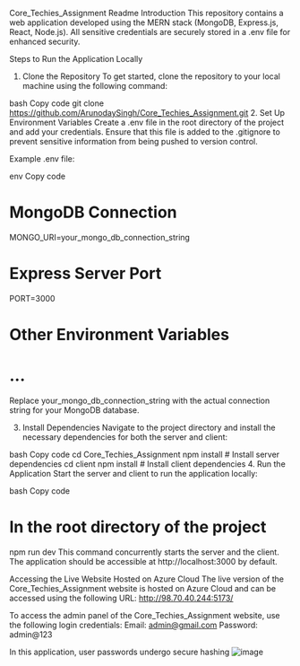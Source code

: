 Core_Techies_Assignment Readme
Introduction
This repository contains a web application developed using the MERN stack (MongoDB, Express.js, React, Node.js). All sensitive credentials are securely stored in a .env file for enhanced security.

Steps to Run the Application Locally
1. Clone the Repository
To get started, clone the repository to your local machine using the following command:

bash
Copy code
git clone https://github.com/ArunodaySingh/Core_Techies_Assignment.git
2. Set Up Environment Variables
Create a .env file in the root directory of the project and add your credentials. Ensure that this file is added to the .gitignore to prevent sensitive information from being pushed to version control.

Example .env file:

env
Copy code
# MongoDB Connection
MONGO_URI=your_mongo_db_connection_string

# Express Server Port
PORT=3000

# Other Environment Variables
# ...
Replace your_mongo_db_connection_string with the actual connection string for your MongoDB database.

3. Install Dependencies
Navigate to the project directory and install the necessary dependencies for both the server and client:

bash
Copy code
cd Core_Techies_Assignment
npm install       # Install server dependencies
cd client
npm install       # Install client dependencies
4. Run the Application
Start the server and client to run the application locally:

bash
Copy code
# In the root directory of the project
npm run dev
This command concurrently starts the server and the client. The application should be accessible at http://localhost:3000 by default.

Accessing the Live Website Hosted on Azure Cloud
The live version of the Core_Techies_Assignment website is hosted on Azure Cloud and can be accessed using the following URL:
http://98.70.40.244:5173/

To access the admin panel of the Core_Techies_Assignment website, use the following login credentials:
Email: admin@gmail.com
Password: admin@123

In this application, user passwords undergo secure hashing 
![image](https://github.com/ArunodaySingh/Core_Techies_Assignment/assets/58572391/93699cce-358f-4542-bec0-d9c498e414d2)

